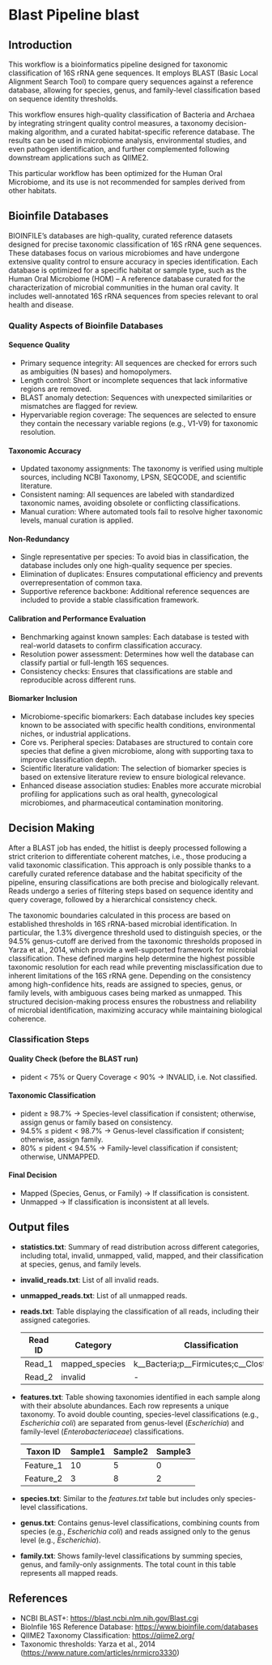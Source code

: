 # Blast Pipeline blast

## Introduction
This workflow is a bioinformatics pipeline designed for taxonomic classification of 16S rRNA gene sequences. It employs BLAST (Basic Local Alignment Search Tool) to compare query sequences against a reference database, allowing for species, genus, and family-level classification based on sequence identity thresholds.

This workflow ensures high-quality classification of Bacteria and Archaea by integrating stringent quality control measures, a taxonomy decision-making algorithm, and a curated habitat-specific reference database. The results can be used in microbiome analysis, environmental studies, and even pathogen identification, and further complemented following downstream applications such as QIIME2.

This particular workflow has been optimized for the Human Oral Microbiome, and its use is not recommended for samples derived from other habitats.

## Bioinfile Databases
BIOINFILE’s databases are high-quality, curated reference datasets designed for precise taxonomic classification of 16S rRNA gene sequences. These databases focus on various microbiomes and have undergone extensive quality control to ensure accuracy in species identification. Each database is optimized for a specific habitat or sample type, such as the Human Oral Microbiome (HOM) – A reference database curated for the characterization of microbial communities in the human oral cavity. It includes well-annotated 16S rRNA sequences from species relevant to oral health and disease.

### Quality Aspects of Bioinfile Databases

#### Sequence Quality
- Primary sequence integrity: All sequences are checked for errors such as ambiguities (N bases) and homopolymers.
- Length control: Short or incomplete sequences that lack informative regions are removed.
- BLAST anomaly detection: Sequences with unexpected similarities or mismatches are flagged for review.
- Hypervariable region coverage: The sequences are selected to ensure they contain the necessary variable regions (e.g., V1-V9) for taxonomic resolution.

#### Taxonomic Accuracy
- Updated taxonomy assignments: The taxonomy is verified using multiple sources, including NCBI Taxonomy, LPSN, SEQCODE, and scientific literature.
- Consistent naming: All sequences are labeled with standardized taxonomic names, avoiding obsolete or conflicting classifications.
- Manual curation: Where automated tools fail to resolve higher taxonomic levels, manual curation is applied.

#### Non-Redundancy
- Single representative per species: To avoid bias in classification, the database includes only one high-quality sequence per species.
- Elimination of duplicates: Ensures computational efficiency and prevents overrepresentation of common taxa.
- Supportive reference backbone: Additional reference sequences are included to provide a stable classification framework.

#### Calibration and Performance Evaluation
- Benchmarking against known samples: Each database is tested with real-world datasets to confirm classification accuracy.
- Resolution power assessment: Determines how well the database can classify partial or full-length 16S sequences.
- Consistency checks: Ensures that classifications are stable and reproducible across different runs.

#### Biomarker Inclusion
- Microbiome-specific biomarkers: Each database includes key species known to be associated with specific health conditions, environmental niches, or industrial applications.
- Core vs. Peripheral species: Databases are structured to contain core species that define a given microbiome, along with supporting taxa to improve classification depth.
- Scientific literature validation: The selection of biomarker species is based on extensive literature review to ensure biological relevance.
- Enhanced disease association studies: Enables more accurate microbial profiling for applications such as oral health, gynecological microbiomes, and pharmaceutical contamination monitoring.

## Decision Making
After a BLAST job has ended, the hitlist is deeply processed following a strict criterion to differentiate coherent matches, i.e., those producing a valid taxonomic classification. This approach is only possible thanks to a carefully curated reference database and the habitat specificity of the pipeline, ensuring classifications are both precise and biologically relevant. Reads undergo a series of filtering steps based on sequence identity and query coverage, followed by a hierarchical consistency check.

The taxonomic boundaries calculated in this process are based on established thresholds in 16S rRNA-based microbial identification. In particular, the 1.3% divergence threshold used to distinguish species, or the 94.5% genus-cutoff are derived from the taxonomic thresholds proposed in Yarza et al., 2014, which provide a well-supported framework for microbial classification. These defined margins help determine the highest possible taxonomic resolution for each read while preventing misclassification due to inherent limitations of the 16S rRNA gene. Depending on the consistency among high-confidence hits, reads are assigned to species, genus, or family levels, with ambiguous cases being marked as unmapped. This structured decision-making process ensures the robustness and reliability of microbial identification, maximizing accuracy while maintaining biological coherence.

### Classification Steps

#### Quality Check (before the BLAST run)
- pident < 75% or Query Coverage < 90% → INVALID, i.e. Not classified.

#### Taxonomic Classification
- pident ≥ 98.7% → Species-level classification if consistent; otherwise, assign genus or family based on consistency.
- 94.5% ≤ pident < 98.7% → Genus-level classification if consistent; otherwise, assign family.
- 80% ≤ pident < 94.5% → Family-level classification if consistent; otherwise, UNMAPPED.

#### Final Decision
- Mapped (Species, Genus, or Family) → If classification is consistent.
- Unmapped → If classification is inconsistent at all levels.

## Output files
- **statistics.txt**: Summary of read distribution across different categories, including total, invalid, unmapped, valid, mapped, and their classification at species, genus, and family levels.
- **invalid_reads.txt**: List of all invalid reads.
- **unmapped_reads.txt**: List of all unmapped reads.
- **reads.txt**: Table displaying the classification of all reads, including their assigned categories.

  | Read ID  | Category          | Classification |
  |----------|------------------|----------------|
  | Read_1   | mapped_species   | k__Bacteria;p__Firmicutes;c__Clostridia… |
  | Read_2   | invalid          | - |

- **features.txt**: Table showing taxonomies identified in each sample along with their absolute abundances. Each row represents a unique taxonomy. To avoid double counting, species-level classifications (e.g., *Escherichia coli*) are separated from genus-level (*Escherichia*) and family-level (*Enterobacteriaceae*) classifications.

  | Taxon ID   | Sample1 | Sample2 | Sample3 |
  |-----------|---------|---------|---------|
  | Feature_1 | 10      | 5       | 0       |
  | Feature_2 | 3       | 8       | 2       |

- **species.txt**: Similar to the *features.txt* table but includes only species-level classifications.
- **genus.txt**: Contains genus-level classifications, combining counts from species (e.g., *Escherichia coli*) and reads assigned only to the genus level (e.g., *Escherichia*).
- **family.txt**: Shows family-level classifications by summing species, genus, and family-only assignments. The total count in this table represents all mapped reads.

## References
- NCBI BLAST+: https://blast.ncbi.nlm.nih.gov/Blast.cgi
- BioInfile 16S Reference Database: https://www.bioinfile.com/databases 
- QIIME2 Taxonomy Classification: https://qiime2.org/
- Taxonomic thresholds: Yarza et al., 2014 (https://www.nature.com/articles/nrmicro3330)

